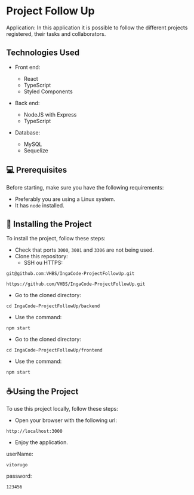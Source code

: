 # Project Follow Up

Application:
In this application it is possible to follow the different projects registered, their tasks and collaborators.

## Technologies Used
- Front end:
	- React
	- TypeScript
	- Styled Components

- Back end:
	- NodeJS with Express
	- TypeScript

- Database:
	- MySQL
	- Sequelize
	

## 💻 Prerequisites

Before starting, make sure you have the following requirements:
- Preferably you are using a Linux system.
- It has `node` installed.

## 🚀 Installing the Project
To install the project, follow these steps:
- Check that ports `3000`, `3001` and `3306` are not being used.
- Clone this repository:
	- SSH ou HTTPS:
```
git@github.com:VHBS/IngaCode-ProjectFollowUp.git
```	
```
https://github.com/VHBS/IngaCode-ProjectFollowUp.git
```

- Go to the cloned directory:
```
cd IngaCode-ProjectFollowUp/backend
```

-   Use the command:
``` 
npm start
```

- Go to the cloned directory:
```
cd IngaCode-ProjectFollowUp/frontend
```

-   Use the command:
``` 
npm start
```

## ☕Using the Project
To use this project locally, follow these steps:

-  Open your browser with the following url:
```
http://localhost:3000
```
- Enjoy the application.

userName: 
```
vitorugo
```
password:
```
123456
```